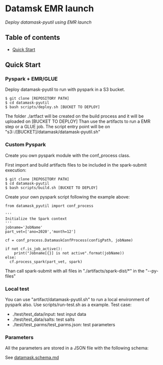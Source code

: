 # Datamsk EMR launch 

*Deploy datamask-pyutil using EMR launch*

## Table of contents

- [Quick Start](#quick-start) 

## Quick Start
### Pyspark + EMR/GLUE

Deploy datamask-pyutil to run with pyspark in a S3 bucket.
```
$ git clone [REPOSITORY PATH]
$ cd datamask-pyutil
$ bash scripts/deploy.sh [BUCKET TO DEPLOY] 

```
   The folder ./artfact will be created on the build process and it will be uploaded on [BUCKET TO DEPLOY]
   Than use the artifacts to run a EMR step or a GLUE job.
   The script entry point will be on "s3::/[BUCKET]/datamask/datamask-pyutil.sh"


### Custom Pyspark   

Create you own pyspark module with the conf_process class.

First import and build artifacts files to be included in the spark-submit execution: 
```
$ git clone [REPOSITORY PATH]
$ cd datamask-pyutil
$ bash scripts/build.sh [BUCKET TO DEPLOY] 
```
Create your own pyspark script following the example above:

```
from datamask_pyutil import conf_process

''' 
Initialize the Spark context 
'''
jobname='JobName'
part_vet=['ano=2020','month=12']

cf = conf_process.DatamaskConfProcess(configPath, jobName)

if not cf.is_job_active():
    print("Jobname[{}] is not active".format(jobName))
else:
  cf.process_spark(part_vet, spark)

```
Than call spark-submit with all files in "./artifacts/spark-dist/*" in the "--py-files"

### Local test

You can use "artifact/datamask-pyutil.sh" to run a local environment of pyspark also.
Use scripts/run-test.sh as a example. 
Test case:
- ./test/test_data/input: test input data
- ./test/test_data/salts: test salts
- ./test/test_parms/test_parms.json: test parameters

### Parameters

All the parameters are stored in a JSON file with the following schema:

See [datamask.schema.md](./datamask-pyutil/schemas/datamask.schema.md)

